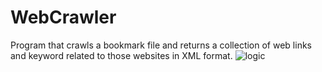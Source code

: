 WebCrawler
==========

Program that crawls a bookmark file and returns a collection of web links and keyword related to those websites in XML format.
![logic]( http://www.itreverie.com/githubimages/itR-webCrawler.png)


